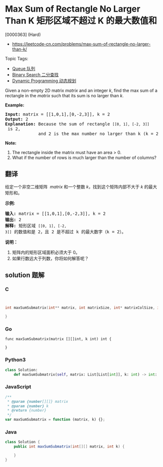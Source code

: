 # Max Sum of Rectangle No Larger Than K 矩形区域不超过 K 的最大数值和

[0000363] (Hard)

- https://leetcode-cn.com/problems/max-sum-of-rectangle-no-larger-than-k/

Topic Tags:

- [Queue 队列](https://leetcode-cn.com/tag/queue/)
- [Binary Search 二分查找](https://leetcode-cn.com/tag/binary-search/)
- [Dynamic Programming 动态规划](https://leetcode-cn.com/tag/dynamic-programming/)

Given a non-empty 2D matrix _matrix_ and an integer _k_, find the max sum of a rectangle in the _matrix_ such that its sum is no larger than _k_.

**Example:**

<pre><strong>Input: </strong>matrix = <span id="example-input-1-1">[[1,0,1],[0,-2,3]]</span>, k = <span id="example-input-1-2">2</span>
<strong>Output: </strong><span id="example-output-1">2 
<strong>Explanation:</strong></span>&nbsp;Because the sum of rectangle <code>[[0, 1], [-2, 3]]</code> is 2,
&nbsp;            and 2 is the max number no larger than k (k = 2).</pre>

**Note:**

1.  The rectangle inside the matrix must have an area > 0.
2.  What if the number of rows is much larger than the number of columns?

## 翻译

给定一个非空二维矩阵  *matrix* 和一个整数 _k_，找到这个矩阵内部不大于 _k_ 的最大矩形和。

**示例:**

<pre><strong>输入: </strong>matrix = [[1,0,1],[0,-2,3]], k = 2
<strong>输出: </strong>2 
<strong>解释:</strong>&nbsp;矩形区域&nbsp;<code>[[0, 1], [-2, 3]]</code>&nbsp;的数值和是 2，且 2 是不超过 k 的最大数字（k = 2）。
</pre>

**说明：**

1.  矩阵内的矩形区域面积必须大于 0。
2.  如果行数远大于列数，你将如何解答呢？

## solution 题解

### C

```c


int maxSumSubmatrix(int** matrix, int matrixSize, int* matrixColSize, int k){

}


```

### Go

```golang
func maxSumSubmatrix(matrix [][]int, k int) int {

}
```

### Python3

```python
class Solution:
    def maxSumSubmatrix(self, matrix: List[List[int]], k: int) -> int:

```

### JavaScript

```javascript
/**
 * @param {number[][]} matrix
 * @param {number} k
 * @return {number}
 */
var maxSumSubmatrix = function (matrix, k) {};
```

### Java

```java
class Solution {
    public int maxSumSubmatrix(int[][] matrix, int k) {

    }
}
```
